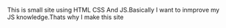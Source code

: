 This is small site using HTML CSS And JS.Basically I want to inmprove my JS knowledge.Thats why I make this site
